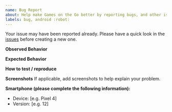 ```yaml
---
name: Bug Report
about: Help make Games on the Go better by reporting bugs, and other issues.
labels: bug, android :robot:
---
```


Your issue may have been reported already. Please have a quick look in the
[issues](https://github.com/hopeman15/games-on-the-go/issues) before creating a new
one.

**Observed Behavior**

<!-- Add a description of what you observed -->

**Expected Behavior**

<!-- Add a description of the expected behavior -->

**How to test / reproduce**

<!-- Put clear instructions on how to test. -->

**Screenshots**
If applicable, add screenshots to help explain your problem.

**Smartphone (please complete the following information):**
- Device: [e.g. Pixel 4]
- Version: [e.g. 12]
